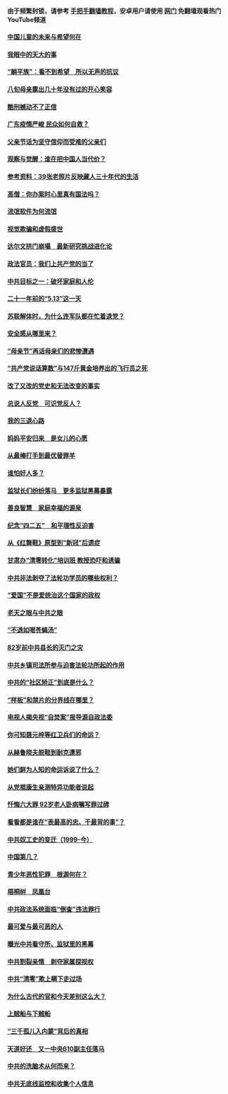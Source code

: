 #### 由于频繁封锁，请参考 [手把手翻墙教程](https://github.com/gfw-breaker/guides/wiki/)，安卓用户请使用 [网门](https://github.com/gfw-breaker/nogfw/blob/master/dl.md?t=07062300) 免翻墙观看热门YouTube频道 

#### [中国儿童的未来与希望何在](../pages/19/427680.md?t=07062300) 

#### [我眼中的天大的事](../pages/19/427619.md?t=07062300) 

#### [“躺平族”：看不到希望　所以无声的抗议](../pages/19/427464.md?t=07062300) 

#### [八旬母亲露出几十年没有过的开心笑容](../pages/19/427429.md?t=07062300) 

#### [酷刑撼动不了正信](../pages/19/427414.md?t=07062300) 

#### [广东疫情严峻 民众如何自救？](../pages/19/427311.md?t=07062300) 

#### [父亲节话为坚守信仰而受难的父亲们](../pages/19/427033.md?t=07062300) 

#### [观察与觉醒：谁在把中国人当代价？](../pages/19/426987.md?t=07062300) 

#### [参考资料：39张老照片反映藏人三十年代的生活](../pages/19/426471.md?t=07062300) 

#### [高僧：你办案时心里真有国法吗？](../pages/19/426530.md?t=07062300) 

#### [流氓软件为何流氓](../pages/19/426531.md?t=07062300) 

#### [视觉欺骗和虚假盛世](../pages/19/426443.md?t=07062300) 

#### [达尔文拱门崩塌　最新研究挑战进化论](../pages/19/426009.md?t=07062300) 

#### [政法官员：我们上共产党的当了](../pages/19/425351.md?t=07062300) 

#### [中共目标之一：破坏家庭和人伦](../pages/19/424454.md?t=07062300) 

#### [二十一年前的“5.13”这一天](../pages/19/424814.md?t=07062300) 

#### [苏联解体时，为什么连军队都在忙着退党？](../pages/19/424335.md?t=07062300) 

#### [安全感从哪里来？](../pages/19/424336.md?t=07062300) 

#### [“母亲节”再话母亲们的悲惨遭遇](../pages/19/424234.md?t=07062300) 

#### [“共产党说话算数”与147斤黄金培养出的飞行员之死](../pages/19/424115.md?t=07062300) 

#### [改了又改的党史和无法改变的事实](../pages/19/424037.md?t=07062300) 

#### [总说人反党　可识党反人？](../pages/19/423820.md?t=07062300) 

#### [我的三退心路](../pages/19/423876.md?t=07062300) 

#### [妈妈平安归来　是女儿的心愿](../pages/19/423947.md?t=07062300) 

#### [从最棒打手到最优替罪羊](../pages/19/423819.md?t=07062300) 

#### [谁怕好人多？](../pages/19/423774.md?t=07062300) 

#### [监狱长们纷纷落马　更多监狱黑幕暴露](../pages/19/423787.md?t=07062300) 

#### [善良智慧　家庭幸福的源泉](../pages/19/423632.md?t=07062300) 

#### [纪念“四二五”　和平理性反迫害](../pages/19/423660.md?t=07062300) 

#### [从《红舞鞋》原型到“新冠”后遗症](../pages/19/423509.md?t=07062300) 

#### [甘肃办“清零转化”培训班 教授恐吓和诱骗](../pages/19/423498.md?t=07062300) 

#### [中共非法剥夺了法轮功学员的哪些权利？](../pages/19/423392.md?t=07062300) 

#### [“爱国”不是爱统治这个国家的政权](../pages/19/423029.md?t=07062300) 

#### [老天之眼与中共之眼](../pages/19/423378.md?t=07062300) 

#### [“不退如喝苍蝇汤”](../pages/19/423287.md?t=07062300) 

#### [82岁前中共县长的灭门之灾](../pages/19/423055.md?t=07062300) 

#### [中共乡镇司法所参与迫害法轮功所起的作用](../pages/19/423064.md?t=07062300) 

#### [中共的“社区矫正”到底是什么？](../pages/19/422870.md?t=07062300) 

#### [“样板”和禁片的分界线在哪里？](../pages/19/422704.md?t=07062300) 

#### [电视人揭央视“自焚案”报导源自政法委](../pages/19/422770.md?t=07062300) 

#### [你可知聂元梓等红卫兵们的命运？](../pages/19/422848.md?t=07062300) 

#### [从赫鲁晓夫脱鞋到耐克遭邪](../pages/19/422826.md?t=07062300) 

#### [她们鲜为人知的命运诉说了什么？](../pages/19/422754.md?t=07062300) 

#### [从党棍康生亲测特异功能者说起](../pages/19/422657.md?t=07062300) 

#### [忏悔六大罪 92岁老人卧病嘱写罪过碑](../pages/19/422750.md?t=07062300) 

#### [看看都是谁在“表最高的忠、干最背的事”？](../pages/19/422703.md?t=07062300) 

#### [中共奴工史的变迁（1999-今）](../pages/19/422656.md?t=07062300) 

#### [中国第几？](../pages/19/422496.md?t=07062300) 

#### [青少年恶性犯罪　根源何在？](../pages/19/422449.md?t=07062300) 

#### [梧桐树　凤凰台](../pages/19/422442.md?t=07062300) 

#### [中共政法系统面临“倒查”违法罪行](../pages/19/422497.md?t=07062300) 

#### [最可爱与最可恶的人](../pages/19/422448.md?t=07062300) 

#### [曝光中共看守所、监狱里的黑幕](../pages/19/422390.md?t=07062300) 

#### [中共割裂亲情　剥夺家属探视权](../pages/19/422364.md?t=07062300) 

#### [中共“清零”欺上瞒下走过场](../pages/19/422306.md?t=07062300) 

#### [为什么古代的官和今天差别这么大？](../pages/19/422228.md?t=07062300) 

#### [上贼船与下贼船](../pages/19/422276.md?t=07062300) 

#### [“三千孤儿入内蒙”背后的真相](../pages/19/422229.md?t=07062300) 

#### [天道好还　又一中央610副主任落马](../pages/19/422155.md?t=07062300) 

#### [中共的洗脑术从何而来？](../pages/19/422154.md?t=07062300) 

#### [中共无底线监控和收集个人信息](../pages/19/422039.md?t=07062300) 

